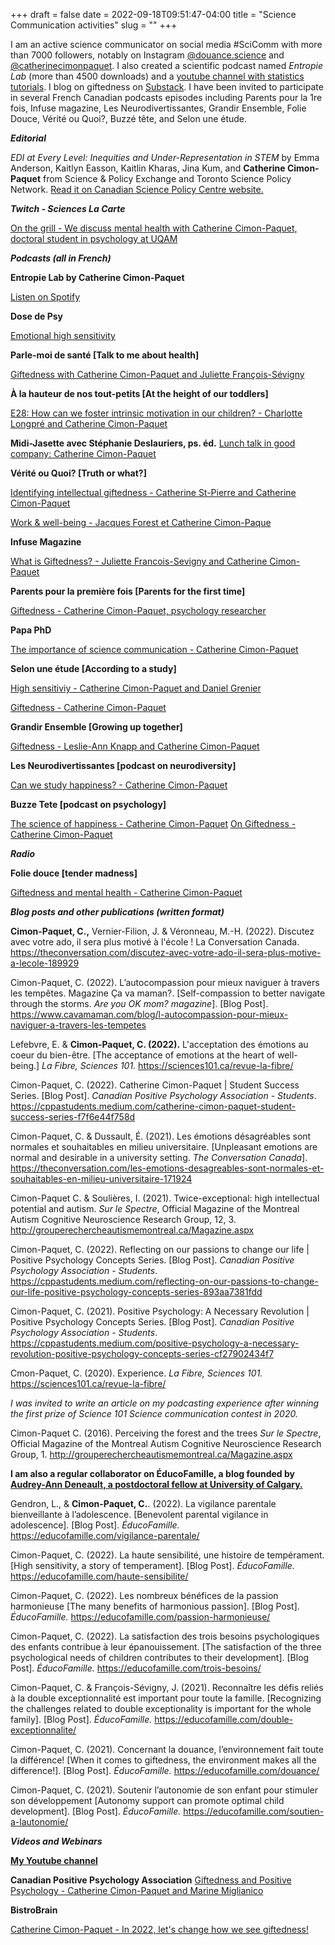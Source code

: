 +++
draft = false
date = 2022-09-18T09:51:47-04:00
title = "Science Communication activities"
slug = ""
+++

I am an active science communicator on social media #SciComm with more than 7000 followers, notably on Instagram [@douance.science](https://www.instagram.com/douance.science) and [@catherinecimonpaquet](https://www.instagram.com/catherinecimonpaquet). I also created a scientific podcast named *Entropie Lab* (more than 4500 downloads) and a [youtube channel with statistics tutorials](https://www.youtube.com/channel/UCXo81TUwh_ZizM75VxLD05g). I blog on giftedness on [Substack](https://douancescience.substack.com/). I have been invited to participate in several French Canadian podcasts episodes including Parents pour la 1re fois, Infuse magazine, Les Neurodivertissantes, Grandir Ensemble, Folie Douce, Vérité ou Quoi?, Buzzé tête, and Selon une étude.

***Editorial***

*EDI at Every Level: Inequities and Under-Representation in STEM* by Emma Anderson, Kaitlyn Easson, Kaitlin Kharas, Jina Kum, and **Catherine Cimon-Paquet** from Science & Policy Exchange and Toronto Science Policy Network. [Read it on Canadian Science Policy Centre website.](https://sciencepolicy.ca/posts/edi-at-every-level-inequities-and-under-representation-in-stem/?fbclid=IwAR3xH_ihaC_68IjckuRpT0wpI0Els21ORUg-bUN5-4xPOTYYYwKzbvlhviw)

***Twitch - Sciences La Carte***

[On the grill - We discuss mental health with Catherine Cimon-Paquet, doctoral student in psychology at UQAM](https://twitch.tv/sciencesalacarte/video/1281987576)

***Podcasts (all in French)***

**Entropie Lab by Catherine Cimon-Paquet**

[Listen on Spotify](https://open.spotify.com/show/3ajFceeSVXFWmzrw2L3tbh)

**Dose de Psy**

[Emotional high sensitivity](https://open.spotify.com/episode/1oqC4lD6SdnOwM5LVZozjq?si=VtwMcXItQvq211BgD1RZ2Q)

**Parle-moi de santé [Talk to me about health]**

[Giftedness with Catherine Cimon-Paquet and Juliette François-Sévigny](https://youtu.be/tZN128MspqA)

**À la hauteur de nos tout-petits [At the height of our toddlers]**

[E28: How can we foster intrinsic motivation in our children? - Charlotte Longpré and Catherine Cimon-Paquet](https://www.youtube.com/watch?v=JW_fPeTN4uM&t=559s)

**Midi-Jasette avec Stéphanie Deslauriers, ps. éd.**
[Lunch talk in good company: Catherine Cimon-Paquet](https://open.spotify.com/episode/5al2TnxWgKXk13vsULozGN?si=7PrMF7wKSIOoYehcDczXUw)

**Vérité ou Quoi? [Truth or what?]**

[Identifying intellectual giftedness - Catherine St-Pierre and Catherine Cimon-Paquet](https://www.youtube.com/watch?v=v0MFMzlW9XE)

[Work & well-being - Jacques Forest et Catherine Cimon-Paque](https://www.youtube.com/watch?v=T_01CAvWGGQ&list=PL3pBdPyQN-4YLJk4M9fH6idYJVUZu_B3h&index=6)

**Infuse Magazine**

[What is Giftedness? - Juliette Francois-Sevigny and Catherine Cimon-Paquet](https://open.spotify.com/episode/5pF2HG2039YNke1RuHRmzo?si=JadWwa9eS-aipQpMxRytvA)

**Parents pour la première fois [Parents for the first time]**

[Giftedness - Catherine Cimon-Paquet, psychology researcher](https://open.spotify.com/episode/0CQ546arJPFCLax91GYc7B?si=uiiOF-uzQaKhIpxlTLhaBg)

**Papa PhD**

[The importance of science communication - Catherine Cimon-Paquet](https://www.youtube.com/watch?v=EzQX3Hs6D-s)

**Selon une étude [According to a study]**

[High sensitiviy - Catherine Cimon-Paquet and Daniel Grenier](https://youtu.be/Z2DT_XqP9pY)

[Giftedness - Catherine Cimon-Paquet](https://www.youtube.com/watch?v=nBk9PrteflE&list=PL3pBdPyQN-4YLJk4M9fH6idYJVUZu_B3h&index=2)

**Grandir Ensemble [Growing up together]**

[Giftedness - Leslie-Ann Knapp and Catherine Cimon-Paquet](https://www.youtube.com/watch?v=vOs8QmNfJZ8&list=PL3pBdPyQN-4YLJk4M9fH6idYJVUZu_B3h&index=3)

**Les Neurodivertissantes [podcast on neurodiversity]**

[Can we study happiness? - Catherine Cimon-Paquet](https://open.spotify.com/episode/5qVpZ92kx7JYftGLjlmloU?si=rhCoJWLdTMOVRpwEwgTh1g)

**Buzze Tete [podcast on psychology]**

[The science of happiness - Catherine Cimon-Paquet](https://open.spotify.com/episode/1bx9mq4OC9xpczwYtp1X44?si=ERcKT925Qjm-sO_id1Mvdw)
[On Giftedness - Catherine Cimon-Paquet](https://open.spotify.com/episode/4yv3nXKe7QUwxhGRIbywX3?si=8KwQXcTXR7SmfhQBWbNA4g)

***Radio***

**Folie douce [tender madness]**

[Giftedness and mental health - Catherine Cimon-Paquet](https://www.youtube.com/watch?v=nFL2mFGOoAk)


***Blog posts and other publications (written format)***

**Cimon-Paquet, C.,** Vernier-Filion, J. & Véronneau, M.-H. (2022). Discutez avec votre ado, il sera plus motivé à l'école ! La Conversation Canada.  https://theconversation.com/discutez-avec-votre-ado-il-sera-plus-motive-a-lecole-189929

Cimon-Paquet, C. (2022). L’autocompassion pour mieux naviguer à travers les tempêtes. Magazine Ça va maman?. [Self-compassion to better navigate through the storms. *Are you OK mom? magazine*]. [Blog Post]. https://www.cavamaman.com/blog/l-autocompassion-pour-mieux-naviguer-a-travers-les-tempetes

Lefebvre, E. & **Cimon-Paquet, C. (2022).** L'acceptation des émotions au coeur du bien-être. [The acceptance of emotions at the heart of well-being.] *La Fibre, Sciences 101.* https://sciences101.ca/revue-la-fibre/

Cimon-Paquet, C. (2022). Catherine Cimon-Paquet | Student Success Series. [Blog Post]. *Canadian Positive Psychology Association - Students*. https://cppastudents.medium.com/catherine-cimon-paquet-student-success-series-f7f6e44f758d

Cimon-Paquet, C. & Dussault, É. (2021). Les émotions désagréables sont normales et souhaitables en milieu universitaire. [Unpleasant emotions are normal and desirable in a university setting. *The Conversation Canada*].  https://theconversation.com/les-emotions-desagreables-sont-normales-et-souhaitables-en-milieu-universitaire-171924

Cimon-Paquet C. & Soulières, I. (2021). Twice-exceptional: high intellectual potential and autism.
*Sur le Spectre*, Official Magazine of the Montreal Autism Cognitive Neuroscience Research Group, 12, 3. http://grouperechercheautismemontreal.ca/Magazine.aspx

Cimon-Paquet, C. (2022). Reflecting on our passions to change our life | Positive Psychology Concepts Series. [Blog Post]. *Canadian Positive Psychology Association - Students*. https://cppastudents.medium.com/reflecting-on-our-passions-to-change-our-life-positive-psychology-concepts-series-893aa7381fdd

Cimon-Paquet, C. (2021). Positive Psychology: A Necessary Revolution | Positive Psychology Concepts Series. [Blog Post]. *Canadian Positive Psychology Association - Students*. https://cppastudents.medium.com/positive-psychology-a-necessary-revolution-positive-psychology-concepts-series-cf27902434f7

Cmon-Paquet, C. (2020). Experience.  *La Fibre, Sciences 101.* https://sciences101.ca/revue-la-fibre/

*I was invited to write an article on my podcasting experience after winning the first prize of Science 101 Science communication contest in 2020.*

Cimon-Paquet C. (2016). Perceiving the forest and the trees
*Sur le Spectre*, Official Magazine of the Montreal Autism Cognitive Neuroscience Research Group, 1. http://grouperechercheautismemontreal.ca/Magazine.aspx


**I am also a regular collaborator on ÉducoFamille, a blog founded by [Audrey-Ann Deneault, a postdoctoral fellow at University of Calgary.](https://profiles.ucalgary.ca/audrey-ann-deneault)**

Gendron, L., & **Cimon-Paquet, C.**. (2022). La vigilance parentale bienveillante à l’adolescence. [Benevolent parental vigilance in adolescence]. [Blog Post]. *ÉducoFamille.* https://educofamille.com/vigilance-parentale/

Cimon-Paquet, C. (2022). La haute sensibilité, une histoire de tempérament. [High sensitivity, a story of temperament]. [Blog Post]. *ÉducoFamille.* https://educofamille.com/haute-sensibilite/

Cimon-Paquet, C. (2022). Les nombreux bénéfices de la passion harmonieuse [The many benefits of harmonious passion]. [Blog Post]. *ÉducoFamille.* https://educofamille.com/passion-harmonieuse/

Cimon-Paquet, C. (2022). La satisfaction des trois besoins psychologiques des enfants contribue à leur épanouissement. [The satisfaction of the three psychological needs of children contributes to their development]. [Blog Post]. *ÉducoFamille.* https://educofamille.com/trois-besoins/

Cimon-Paquet, C. & François-Sévigny, J. (2021). Reconnaître les défis reliés à la double exceptionnalité est important pour toute la famille. [Recognizing the challenges related to double exceptionality is important for the whole family]. [Blog Post]. *ÉducoFamille.* https://educofamille.com/double-exceptionnalite/

Cimon-Paquet, C. (2021). Concernant la douance, l’environnement fait toute la différence! [When it comes to giftedness, the environment makes all the difference!]. [Blog Post]. *ÉducoFamille.* https://educofamille.com/douance/

Cimon-Paquet, C. (2021). Soutenir l’autonomie de son enfant pour stimuler son développement [Autonomy support can promote optimal child development]. [Blog Post]. *ÉducoFamille.*  https://educofamille.com/soutien-a-lautonomie/

***Videos and Webinars***

[**My Youtube channel**](https://www.youtube.com/channel/UCXo81TUwh_ZizM75VxLD05g)

**Canadian Positive Psychology Association**
[Giftedness and Positive Psychology - Catherine Cimon-Paquet and Marine Miglianico](https://www.youtube.com/watch?v=WasVr9XSldc&list=PL3pBdPyQN-4YLJk4M9fH6idYJVUZu_B3h&index=4)

**BistroBrain**

[Catherine Cimon-Paquet - In 2022, let's change how we see giftedness!](https://www.youtube.com/watch?v=WyE8zIjj1iQ&list=PL3pBdPyQN-4YLJk4M9fH6idYJVUZu_B3h&index=5)
